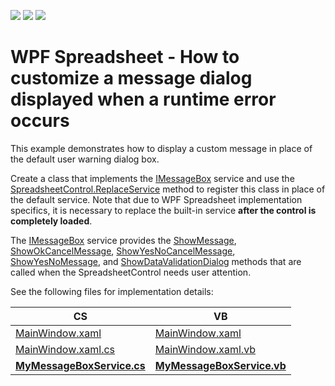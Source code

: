 <!-- default badges list -->
![](https://img.shields.io/endpoint?url=https://codecentral.devexpress.com/api/v1/VersionRange/143886538/20.1.2%2B)
[![](https://img.shields.io/badge/Open_in_DevExpress_Support_Center-FF7200?style=flat-square&logo=DevExpress&logoColor=white)](https://supportcenter.devexpress.com/ticket/details/T830548)
[![](https://img.shields.io/badge/📖_How_to_use_DevExpress_Examples-e9f6fc?style=flat-square)](https://docs.devexpress.com/GeneralInformation/403183)
<!-- default badges end -->
# WPF Spreadsheet - How to customize a message dialog displayed when a runtime error occurs


This example demonstrates how to display a custom message in place of the default user warning dialog box.

Create a class that implements the [IMessageBox](https://documentation.devexpress.com/CoreLibraries/DevExpress.XtraSpreadsheet.Services.IMessageBoxService.class) service and use the [SpreadsheetControl.ReplaceService](https://documentation.devexpress.com/WPF/DevExpress.Xpf.Spreadsheet.SpreadsheetControl.ReplaceService~T~.method) method to register this class in place of the default service. Note that due to WPF Spreadsheet implementation specifics, it is necessary to replace the built-in service **after the control is completely loaded**.

The [IMessageBox](https://documentation.devexpress.com/CoreLibraries/DevExpress.XtraSpreadsheet.Services.IMessageBoxService.class) service provides the [ShowMessage](https://documentation.devexpress.com/CoreLibraries/DevExpress.XtraSpreadsheet.Services.IMessageBoxService.ShowMessage.method), [ShowOkCancelMessage](https://documentation.devexpress.com/CoreLibraries/DevExpress.XtraSpreadsheet.Services.IMessageBoxService.ShowOkCancelMessage.method), [ShowYesNoCancelMessage](https://documentation.devexpress.com/CoreLibraries/DevExpress.XtraSpreadsheet.Services.IMessageBoxService.ShowYesNoCancelMessage.method), [ShowYesNoMessage](https://documentation.devexpress.com/CoreLibraries/DevExpress.XtraSpreadsheet.Services.IMessageBoxService.ShowYesNoMessage.method), and [ShowDataValidationDialog](https://documentation.devexpress.com/CoreLibraries/DevExpress.XtraSpreadsheet.Services.IMessageBoxService.ShowDataValidationDialog.method) methods that are called when the SpreadsheetControl needs user attention.

See the following files for implementation details:

CS | VB
------------ | -------------
[MainWindow.xaml](./CS/WpfSpreadsheet_MessageBoxService/MainWindow.xaml) | [MainWindow.xaml](./VB/WpfSpreadsheet_MessageBoxService/MainWindow.xaml)
[MainWindow.xaml.cs](./CS/WpfSpreadsheet_MessageBoxService/MainWindow.xaml.cs) | [MainWindow.xaml.vb](./VB/WpfSpreadsheet_MessageBoxService/MainWindow.xaml.vb)
[**MyMessageBoxService.cs**](./CS/WpfSpreadsheet_MessageBoxService/MyMessageBoxService.cs) | [**MyMessageBoxService.vb**](./VB/WpfSpreadsheet_MessageBoxService/MyMessageBoxService.vb)
